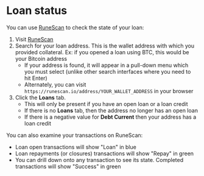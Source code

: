 # Loan status 

You can use [RuneScan] to check the state of your loan:

1. Visit [RuneScan]
1. Search for your loan address.  This is the wallet address with which you provided collateral.  Ex: if you opened a loan using BTC, this would be your Bitcoin address
   - If your address is found, it will appear in a pull-down menu which you must select (unlike other search interfaces where you need to hit Enter)
   - Alternately, you can visit `https://runescan.io/address/YOUR_WALLET_ADDRESS` in your browser
1. Click the **Loans** tab.
   - This will only be present if you have an open loan or a loan credit
   - If there is no **Loans** tab, then the address no longer has an open loan
   - If there is a negative value for **Debt Current** then your address has a loan credit

You can also examine your transactions on RuneScan:

- Loan open transactions will show "Loan" in blue
- Loan repayments (or closures) transactions will show "Repay" in green
- You can drill down onto any transaction to see its state.  Completed
  transactions will show "Success" in green

[RuneScan]: https://runescan.io/
